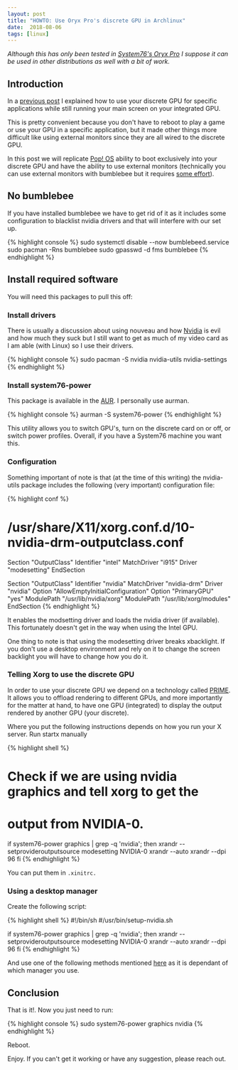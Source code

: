 ```yaml
---
layout: post
title: "HOWTO: Use Oryx Pro's discrete GPU in Archlinux"
date:  2018-08-06
tags: [linux]
---
```


_Although this has only been tested in [System76's Oryx Pro][oryp4] I suppose it
can be used in other distributions as well with a bit of work._

## Introduction

In a [previous post][previous] I explained how to use your discrete GPU for
specific applications while still running your main screen on your integrated
GPU.

This is pretty convenient because you don't have to reboot to play a game or use
your GPU in a specific application, but it made other things more difficult like
using external monitors since they are all wired to the discrete GPU.

In this post we will replicate [Pop! OS][popos] ability to boot exclusively into
your discrete GPU and have the ability to use external monitors (technically you
can use external monitors with bumblebee but it requires [some effort][multiple-mons]).

## No bumblebee

If you have installed bumblebee we have to get rid of it as it includes some
configuration to blacklist nvidia drivers and that will interfere with our set
up.

{% highlight console %}
sudo systemctl disable --now bumblebeed.service
sudo pacman -Rns bumblebee
sudo gpasswd -d fms bumblebee
{% endhighlight %}

## Install required software

You will need this packages to pull this off:

### Install drivers

There is usually a discussion about using nouveau and how [Nvidia][nvidia] is
evil and how much they suck but I still want to get as much of my video card as
I am able (with Linux) so I use their drivers.

{% highlight console %}
sudo pacman -S nvidia nvidia-utils nvidia-settings
{% endhighlight %}

### Install system76-power

This package is available in the [AUR][aur]. I personally use aurman.

{% highlight console %}
aurman -S system76-power
{% endhighlight %}

This utility allows you to switch GPU's, turn on the discrete card on or off, or
switch power profiles. Overall, if you have a System76 machine you want this.


### Configuration

Something important of note is that (at the time of this writing) the
nvidia-utils package includes the following (very important) configuration file:

{% highlight conf %}
# /usr/share/X11/xorg.conf.d/10-nvidia-drm-outputclass.conf
Section "OutputClass"
    Identifier "intel"
    MatchDriver "i915"
    Driver "modesetting"
EndSection

Section "OutputClass"
    Identifier "nvidia"
    MatchDriver "nvidia-drm"
    Driver "nvidia"
    Option "AllowEmptyInitialConfiguration"
    Option "PrimaryGPU" "yes"
    ModulePath "/usr/lib/nvidia/xorg"
    ModulePath "/usr/lib/xorg/modules"
EndSection
{% endhighlight %}

It enables the modsetting driver and loads the nvidia driver (if
available). This fortunately doesn't get in the way when using the Intel GPU.

One thing to note is that using the modesetting driver breaks xbacklight. If you
don't use a desktop environment and rely on it to change the screen backlight
you will have to change how you do it.

### Telling Xorg to use the discrete GPU

In order to use your discrete GPU we depend on a technology called [PRIME][prime]. It
allows you to offload rendering to different GPUs, and more importantly for the
matter at hand, to have one GPU (integrated) to display the output rendered by
another GPU (your discrete).

Where you put the following instructions depends on how you run your X server.
Run startx manually

{% highlight shell %}
# Check if we are using nvidia graphics and tell xorg to get the
# output from NVIDIA-0.
if system76-power graphics | grep -q 'nvidia'; then
  xrandr --setprovideroutputsource modesetting NVIDIA-0
  xrandr --auto
  xrandr --dpi 96
fi
{% endhighlight %}

You can put them in `.xinitrc.`

### Using a desktop manager

Create the following script:

{% highlight shell %}
#!/bin/sh
#/usr/bin/setup-nvidia.sh

if system76-power graphics | grep -q 'nvidia'; then
  xrandr --setprovideroutputsource modesetting NVIDIA-0
  xrandr --auto
  xrandr --dpi 96
fi
{% endhighlight %}

And use one of the following methods mentioned [here][display-managers] as it is
dependant of which manager you use.

## Conclusion

That is it!. Now you just need to run:

{% highlight console %}
sudo system76-power graphics nvidia
{% endhighlight %}

Reboot.

Enjoy. If you can't get it working or have any suggestion, please reach out.

[oryp4]:         https://system76.com/laptops/oryx
[previous]:      https://ebobby.org/2018/07/15/archlinux-on-oryp4/
[popos]:         https://system76.com/pop
[multiple-mons]: https://wiki.archlinux.org/index.php/Bumblebee#Multiple_monitors
[nvidia]:        https://www.nvidia.com/
[aur]:           https://aur.archlinux.org/
[prime]:         https://forums.developer.nvidia.com/t/prime-and-prime-synchronization/44423
[display-managers]: https://wiki.archlinux.org/index.php/NVIDIA_Optimus#Display_Managers
